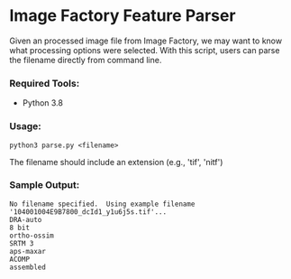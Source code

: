 
# Image Factory Feature Parser

Given an processed image file from Image Factory, we may want to know what processing options were selected.  With this script, users can parse the filename directly from command line.

### Required Tools:

- Python 3.8

### Usage:

```
python3 parse.py <filename>
```


The filename should include an extension (e.g., 'tif', 'nitf')

### Sample Output:

    No filename specified.  Using example filename '104001004E9B7800_dcId1_y1u6j5s.tif'...
    DRA-auto
    8 bit
    ortho-ossim
    SRTM 3
    aps-maxar
    ACOMP
    assembled